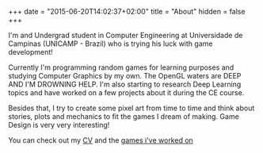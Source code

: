 +++
date = "2015-06-20T14:02:37+02:00"
title = "About"
hidden = false
+++

I'm and Undergrad student in Computer Engineering at Universidade de Campinas (UNICAMP - Brazil) who is trying his luck with game development!

Currently I'm programming random games for learning purposes and studying Computer Graphics by my own. The OpenGL waters are DEEP AND I'M DROWNING HELP. I'm also starting to research Deep Learning topics and have worked on a few projects about it during the CE course.

Besides that, I try to create some pixel art from time to time and think about stories, plots and mechanics to fit the games I dream of making. Game Design is very very interesting!

You can check out my [CV] and the [games i've worked on]


[games i've worked on]: http://matheusmortatti.itch.io
[CV]: ../pdf/matheus-mortatti-cv.pdf